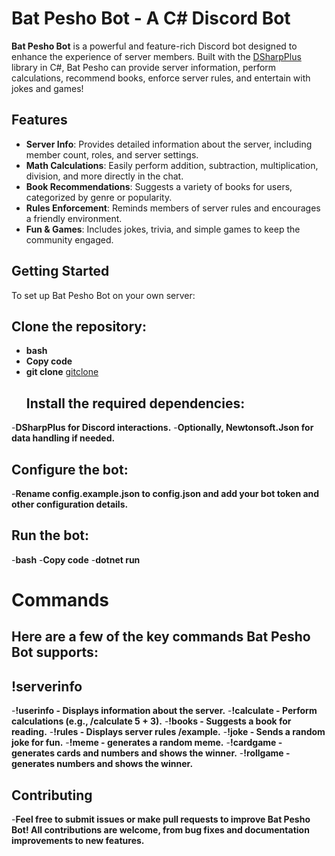 # Bat Pesho Bot - A C# Discord Bot

**Bat Pesho Bot** is a powerful and feature-rich Discord bot designed to enhance the experience of server members. Built with the [DSharpPlus](https://github.com/DSharpPlus/DSharpPlus) library in C#, Bat Pesho can provide server information, perform calculations, recommend books, enforce server rules, and entertain with jokes and games!

## Features

- **Server Info**: Provides detailed information about the server, including member count, roles, and server settings.
- **Math Calculations**: Easily perform addition, subtraction, multiplication, division, and more directly in the chat.
- **Book Recommendations**: Suggests a variety of books for users, categorized by genre or popularity.
- **Rules Enforcement**: Reminds members of server rules and encourages a friendly environment.
- **Fun & Games**: Includes jokes, trivia, and simple games to keep the community engaged.

## Getting Started
To set up Bat Pesho Bot on your own server:

## Clone the repository:
- **bash**
- **Copy code**
- **git clone** [gitclone](https://github.com/yourusername/BatPeshoBot.git)
  ## Install the required dependencies:
-**DSharpPlus for Discord interactions.**
-**Optionally, Newtonsoft.Json for data handling if needed.**
## Configure the bot:
-**Rename config.example.json to config.json and add your bot token and other configuration details.**
## Run the bot:
-**bash**
-**Copy code**
-**dotnet run**

# Commands
## Here are a few of the key commands Bat Pesho Bot supports:

## !serverinfo
-**!userinfo - Displays information about the server.**
-**!calculate <operation> - Perform calculations (e.g., /calculate 5 + 3).**
-**!books - Suggests a book for reading.**
-**!rules - Displays server rules /example.**
-**!joke - Sends a random joke for fun.**
-**!meme - generates a random meme.**
-**!cardgame - generates cards and numbers and shows the winner.**
-**!rollgame - generates numbers and shows the winner.**

## Contributing
-**Feel free to submit issues or make pull requests to improve Bat Pesho Bot! All contributions are welcome, from bug fixes and documentation improvements to new features.**
